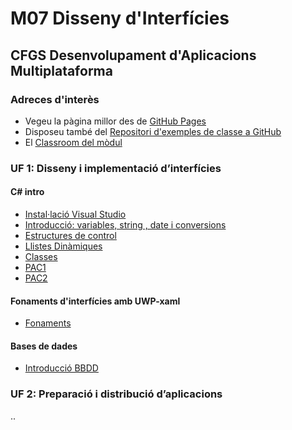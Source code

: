 
# M07 Disseny d'Interfícies

## CFGS Desenvolupament d'Aplicacions Multiplataforma

### Adreces d'interès

* Vegeu la pàgina millor des de [GitHub Pages](https://infomila.github.io/ICB0_M07_DI)
* Disposeu també del  [Repositori d'exemples de classe a GitHub](https://github.com/infomila/ICB0_M07_DI_Samples_17_18)
* El [Classroom del mòdul](https://classroom.google.com/u/1/c/NzM2NjY4NTg4Mlpa)

### UF 1: Disseny i implementació d’interfícies

#### C# intro
*  [Instal·lació Visual Studio](./UF1/00_00_setup.md)
*  [Introducció: variables, string , date i conversions](./UF1/00_00_variables_strings_conversions.md)
*  [Estructures de control](./UF1/00_01_estructures_de_control.md)
*  [Llistes Dinàmiques](./UF1/00_02_llistes_dinamiques.md)
*  [Classes](./UF1/00_03_classes.md)
*  [PAC1](./UF1/pac1/00_04_PAC1.md)
*  [PAC2](./UF1/pac2/pac2_enunciat.md)
#### Fonaments d'interfícies amb UWP-xaml
*  [Fonaments](./UF1/01_00_fonaments_interficies.md)

#### Bases de dades
* [Introducció BBDD](./UF1/04_00_connectivitat_BD.md)


### UF 2: Preparació i distribució d’aplicacions




..

